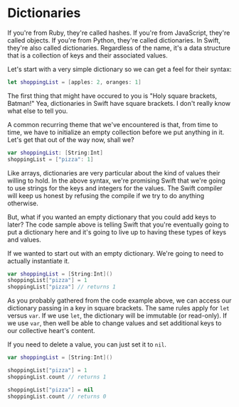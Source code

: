 # Dictionaries

If you're from Ruby, they're called hashes. If you're from JavaScript, they're called objects. If you're from Python, they're called dictionaries. In Swift, they're also called dictionaries. Regardless of the name, it's a data structure that is a collection of keys and their associated values.

Let's start with a very simple dictionary so we can get a feel for their syntax:

```swift
let shoppingList = [apples: 2, oranges: 1]
```

The first thing that might have occured to you is "Holy square brackets, Batman!" Yea, dictionaries in Swift have square brackets. I don't really know what else to tell you.

A common recurring theme that we've encountered is that, from time to time, we have to initialize an empty collection before we put anything in it. Let's get that out of the way now, shall we?

```swift
var shoppingList: [String:Int]
shoppingList = ["pizza": 1]
```

Like arrays, dictionaries are very particular about the kind of values their willing to hold. In the above syntax, we're promising Swift that we're going to use strings for the keys and integers for the values. The Swift compiler will keep us honest by refusing the compile if we try to do anything otherwise.

But, what if you wanted an empty dictionary that you could add keys to later? The code sample above is telling Swift that you're eventually going to put a dictionary here and it's going to live up to having these types of keys and values.

If we wanted to start out with an empty dictionary. We're going to need to actually instantiate it.

```swift
var shoppingList = [String:Int]()
shoppingList["pizza"] = 1
shoppingList["pizza"] // returns 1
```

As you probably gathered from the code example above, we can access our dictionary passing in a key in square brackets. The same rules apply for `let` versus `var`. If we use `let`, the dictionary will be immutable (or read-only). If we use `var`, then well be able to change values and set additional keys to our collective heart's content.

If you need to delete a value, you can just set it to `nil`.

```swift
var shoppingList = [String:Int]()

shoppingList["pizza"] = 1
shoppingList.count // returns 1

shoppingList["pizza"] = nil
shoppingList.count // returns 0
```

